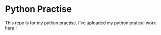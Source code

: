 # Python Practise

This repo is for my python practise. I've uploaded my python pratical work here !
